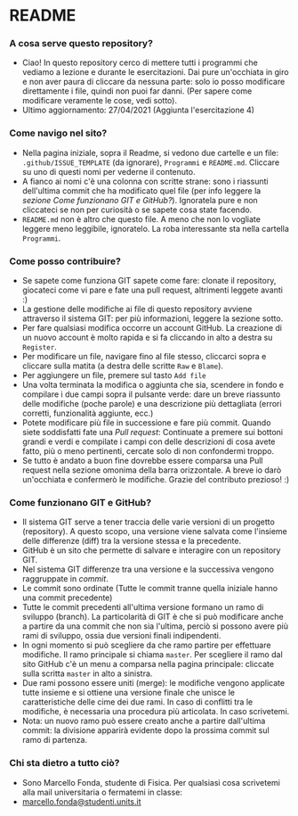 # README #

### A cosa serve questo repository? ###

* Ciao! In questo repository cerco di mettere tutti i programmi che vediamo a lezione e durante le esercitazioni. Dai pure un'occhiata in giro e non aver paura di cliccare da nessuna parte: solo io posso modificare direttamente i file, quindi non puoi far danni. (Per sapere come modificare veramente le cose, vedi sotto).
* Ultimo aggiornamento: 27/04/2021 (Aggiunta l'esercitazione 4)

### Come navigo nel sito? ###

* Nella pagina iniziale, sopra il Readme, si vedono due cartelle e un file: `.github/ISSUE_TEMPLATE` (da ignorare), `Programmi` e `README.md`. Cliccare su uno di questi nomi per vederne il contenuto.
* A fianco ai nomi c'è una colonna con scritte strane: sono i riassunti dell'ultima commit che ha modificato quel file (per info leggere la _sezione Come funzionano GIT e GitHub?_). Ignoratela pure e non cliccateci se non per curiosità o se sapete cosa state facendo.
* `README.md` non è altro che questo file. A meno che non lo vogliate leggere meno leggibile, ignoratelo. La roba interessante sta nella cartella `Programmi`.
### Come posso contribuire? ###

* Se sapete come funziona GIT sapete come fare: clonate il repository, giocateci come vi pare e fate una pull request, altrimenti leggete avanti :)
* La gestione delle modifiche ai file di questo repository avviene attraverso il sistema GIT: per più informazioni, leggere la sezione sotto.
* Per fare qualsiasi modifica occorre un account GitHub. La creazione di un nuovo account è molto rapida e si fa cliccando in alto a destra su `Register`.
* Per modificare un file, navigare fino al file stesso, cliccarci sopra e cliccare sulla matita (a destra delle scritte `Raw` e `Blame`).
* Per aggiungere un file, premere sul tasto `Add file`
* Una volta terminata la modifica o aggiunta che sia, scendere in fondo e compilare i due campi sopra il pulsante verde: dare un breve riassunto delle modifiche (poche parole) e una descrizione più dettagliata (errori corretti, funzionalità aggiunte, ecc.)
* Potete modificare più file in successione e fare più commit. Quando siete soddisfatti fate una _Pull request_: Continuate a premere sui bottoni grandi e verdi e compilate i campi con delle descrizioni di cosa avete fatto, più o meno pertinenti, cercate solo di non confondermi troppo.
* Se tutto è andato a buon fine dovrebbe essere comparsa una Pull request nella sezione omonima della barra orizzontale. A breve io darò un'occhiata e confermerò le modifiche. Grazie del contributo prezioso! :)
### Come funzionano GIT e GitHub? ###
* Il sistema GIT serve a tener traccia delle varie versioni di un progetto (repository). A questo scopo, una versione viene salvata come l'insieme delle differenze (diff) tra la versione stessa e la precedente.
* GitHub è un sito che permette di salvare e interagire con un repository GIT.
* Nel sistema GIT differenze tra una versione e la successiva vengono raggruppate in _commit_.
* Le commit sono ordinate (Tutte le commit tranne quella iniziale hanno una commit precedente)
* Tutte le commit precedenti all'ultima versione formano un ramo di sviluppo (branch). La particolarità di GIT è che si può modificare anche a partire da una commit che non sia l'ultima, perciò si possono avere più rami di sviluppo, ossia due versioni finali indipendenti. 
* In ogni momento si può scegliere da che ramo partire per effettuare modifiche. Il ramo principale si chiama `master`. Per scegliere il ramo dal sito GitHub c'è un menu a comparsa nella pagina principale: cliccate sulla scritta `master` in alto a sinistra. 
* Due rami possono essere uniti (merge): le modifiche vengono applicate tutte insieme e si ottiene una versione finale che unisce le caratteristiche delle cime dei due rami. In caso di conflitti tra le modifiche, è necessaria una procedura più articolata. In caso scrivetemi.
* Nota: un nuovo ramo può essere creato anche a partire dall'ultima commit: la divisione apparirà evidente dopo la prossima commit sul ramo di partenza.

### Chi sta dietro a tutto ciò? ###

* Sono Marcello Fonda, studente di Fisica. Per qualsiasi cosa scrivetemi alla mail universitaria o fermatemi in classe:
* marcello.fonda@studenti.units.it


